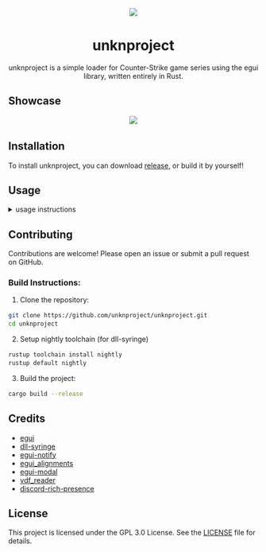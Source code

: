 <div align="center">
   <img src="https://github.com/user-attachments/assets/da62d58f-d664-4ce5-8932-db1e04d572c3" width="150"></img>
   <h1>unknproject</h1>
   unknproject is a simple loader for Counter-Strike game series using the egui library, written entirely in Rust.
</div>

## Showcase

<div align="center">
    <img src="https://github.com/user-attachments/assets/4e04ab51-352d-45a1-aa75-fd305d4f28bb" width=500>
</div>

## Installation

To install unknproject, you can download [release](https://github.com/unknproject/unknproject/releases/latest), or build it by yourself!

## Usage

<details>
<summary>usage instructions</summary>

To use unknproject you need to download it from [github releases](https://github.com/unknproject/unknproject/releases/latest) or build it by yourself.

Next, you need to run the unknproject executable, and you will see the main window with the list of hacks.

<img src="image/README/1734625752687.png" width=150>

1. Select the hack you want to inject from the list.
2. Click the "Inject" button.
3. Enjoy the game with the hack!

You can also drag and drop the DLL file onto the unknproject window to inject it into the game.

1. Drag and drop the DLL file onto the unknproject window.
2. Select the process you want to inject the DLL into.
3. Enjoy the game with your hack!

</details>

## Contributing

Contributions are welcome! Please open an issue or submit a pull request on GitHub.

### Build Instructions:

1. Clone the repository:

```sh
git clone https://github.com/unknproject/unknproject.git
cd unknproject
```

2. Setup nightly toolchain (for dll-syringe)

```sh
rustup toolchain install nightly
rustup default nightly
```

3. Build the project:

```sh
cargo build --release
```

## Credits

-   [egui](https://github.com/emilk/egui)
-   [dll-syringe](https://github.com/OpenByteDev/dll-syringe)
-   [egui-notify](https://github.com/ItsEthra/egui-notify)
-   [egui_alignments](https://github.com/a-littlebit/egui_alignments)
-   [egui-modal](https://github.com/n00kii/egui-modal)
-   [vdf_reader](https://github.com/icewind1991/vdf-reader)
-   [discord-rich-presence](https://github.com/vionya/discord-rich-presence)

## License

This project is licensed under the GPL 3.0 License. See the [LICENSE](https://github.com/unknproject/unknproject/blob/main/LICENSE) file for details.
